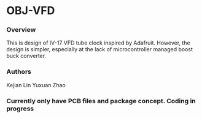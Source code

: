 # OBJ-VFD

### Overview
This is design of IV-17 VFD tube clock inspired by Adafruit. However, the design is simpler, especially at the lack of microcontroller managed boost buck converter.

### Authors
Kejian Lin
Yuxuan Zhao

### Currently only have PCB files and package concept. Coding in progress
